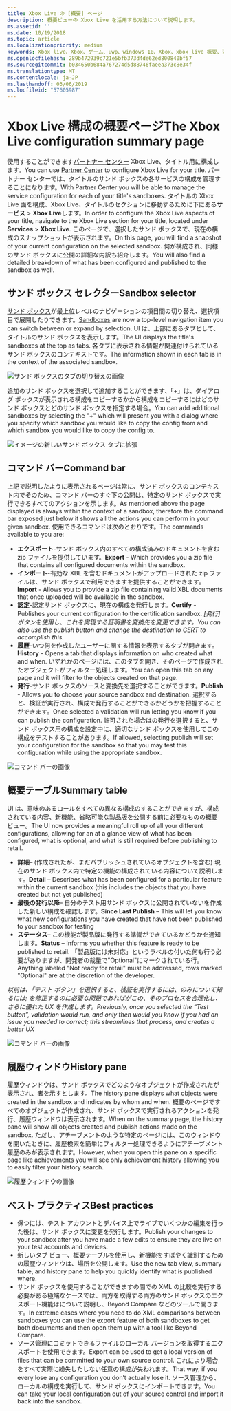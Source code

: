 ```yaml
---
title: Xbox Live の [概要] ページ
description: 概要ビューの Xbox Live を活用する方法について説明します。
ms.assetid: ''
ms.date: 10/19/2018
ms.topic: article
ms.localizationpriority: medium
keywords: Xbox live、Xbox、ゲーム、uwp、windows 10、Xbox、xbox live 概要、要約すると、発行、xbox live の履歴、コマンド バー、[履歴] タブ、概要テーブル
ms.openlocfilehash: 289b472939c721e5bfb373d4de62ed800840bf57
ms.sourcegitcommit: b034650b684a767274d5d88746faeea373c8e34f
ms.translationtype: MT
ms.contentlocale: ja-JP
ms.lasthandoff: 03/06/2019
ms.locfileid: "57605987"
---
```

# <a name="the-xbox-live-configuration-summary-page"></a><span data-ttu-id="4cd90-104">Xbox Live 構成の概要ページ</span><span class="sxs-lookup"><span data-stu-id="4cd90-104">The Xbox Live configuration summary page</span></span>

<span data-ttu-id="4cd90-105">使用することができます[パートナー センター](https://developer.microsoft.com/dashboard) Xbox Live、タイトル用に構成します。</span><span class="sxs-lookup"><span data-stu-id="4cd90-105">You can use [Partner Center](https://developer.microsoft.com/dashboard) to configure Xbox Live for your title.</span></span> <span data-ttu-id="4cd90-106">パートナー センターでは、タイトルのサンド ボックスの各サービスの構成を管理することになります。</span><span class="sxs-lookup"><span data-stu-id="4cd90-106">With Partner Center you will be able to manage the service configuration for each of your title's sandboxes.</span></span>
<span data-ttu-id="4cd90-107">タイトルの Xbox Live 面を構成、Xbox Live、タイトルのセクションに移動するために下にある**サービス** > **Xbox Live**します。</span><span class="sxs-lookup"><span data-stu-id="4cd90-107">In order to configure the Xbox Live aspects of your title, navigate to the Xbox Live section for your title, located under **Services** > **Xbox Live**.</span></span> <span data-ttu-id="4cd90-108">このページで、選択したサンド ボックスで、現在の構成のスナップショットが表示されます。</span><span class="sxs-lookup"><span data-stu-id="4cd90-108">On this page, you will find a snapshot of your current configuration on the selected sandbox.</span></span> <span data-ttu-id="4cd90-109">何が構成され、同様のサンド ボックスに公開の詳細な内訳も紹介します。</span><span class="sxs-lookup"><span data-stu-id="4cd90-109">You will also find a detailed breakdown of what has been configured and published to the sandbox as well.</span></span>

## <a name="sandbox-selector"></a><span data-ttu-id="4cd90-110">サンド ボックス セレクター</span><span class="sxs-lookup"><span data-stu-id="4cd90-110">Sandbox selector</span></span>

 <span data-ttu-id="4cd90-111">[サンド ボックス](../../xbox-live-sandboxes.md)が最上位レベルのナビゲーションの項目間の切り替え、選択項目で展開したりできます。</span><span class="sxs-lookup"><span data-stu-id="4cd90-111">[Sandboxes](../../xbox-live-sandboxes.md) are now a top-level navigation item you can switch between or expand by selection.</span></span> <span data-ttu-id="4cd90-112">UI は、上部にあるタブとして、タイトルのサンド ボックスを表示します。</span><span class="sxs-lookup"><span data-stu-id="4cd90-112">The UI displays the title's sandboxes at the top as tabs.</span></span> <span data-ttu-id="4cd90-113">各タブに表示される情報が関連付けられているサンド ボックスのコンテキストです。</span><span class="sxs-lookup"><span data-stu-id="4cd90-113">The information shown in each tab is in the context of the associated sandbox.</span></span>  

![サンド ボックスのタブの切り替えの画像](../../images/summary/sandbox-tabs1.gif)

 <span data-ttu-id="4cd90-115">追加のサンド ボックスを選択して追加することができます、「+」は、ダイアログ ボックスが表示される構成をコピーするかから構成をコピーするにはどのサンド ボックスとどのサンド ボックスを指定する場合。</span><span class="sxs-lookup"><span data-stu-id="4cd90-115">You can add additional sandboxes by selecting the "+" which will present you with a dialog where you specify which sandbox you would like to copy the config from and which sandbox you would like to copy the config to.</span></span>  

 ![イメージの新しいサンド ボックス タブに拡張](../../images/summary/sandbox-tabs2.gif)

## <a name="command-bar"></a><span data-ttu-id="4cd90-117">コマンド バー</span><span class="sxs-lookup"><span data-stu-id="4cd90-117">Command bar</span></span>

<span data-ttu-id="4cd90-118">上記で説明したように表示されるページは常に、サンド ボックスのコンテキスト内でそのため、コマンド バーのすぐ下の公開は、特定のサンド ボックスで実行できるすべてのアクションを示します。</span><span class="sxs-lookup"><span data-stu-id="4cd90-118">As mentioned above the page displayed is always within the context of a sandbox, therefore the command bar exposed just below it shows all the actions you can perform in your given sandbox.</span></span> <span data-ttu-id="4cd90-119">使用できるコマンドは次のとおりです。</span><span class="sxs-lookup"><span data-stu-id="4cd90-119">The commands available to you are:</span></span>  

* <span data-ttu-id="4cd90-120">**エクスポート**-サンド ボックス内のすべての構成済みのドキュメントを含む zip ファイルを提供しています。</span><span class="sxs-lookup"><span data-stu-id="4cd90-120">**Export** - Which provides you a zip file that contains all configured documents within the sandbox.</span></span>
* <span data-ttu-id="4cd90-121">**インポート**-有効な XBL を含むドキュメントがアップロードされた zip ファイルは、サンド ボックスで利用できますを提供することができます。</span><span class="sxs-lookup"><span data-stu-id="4cd90-121">**Import** - Allows you to provide a zip file containing valid XBL documents that once uploaded will be available in the sandbox.</span></span>
* <span data-ttu-id="4cd90-122">**認定**-認定サンド ボックスに、現在の構成を発行します。</span><span class="sxs-lookup"><span data-stu-id="4cd90-122">**Certify** - Publishes your current configuration to the certification sandbox.</span></span>  <span data-ttu-id="4cd90-123">*[発行] ボタンを使用し、これを実現する証明書を変換先を変更できます。*</span><span class="sxs-lookup"><span data-stu-id="4cd90-123">*You can also use the publish button and change the destination to CERT to accomplish this.*</span></span>
* <span data-ttu-id="4cd90-124">**履歴**-いつ何を作成したユーザーに関する情報を表示するタブが開きます。</span><span class="sxs-lookup"><span data-stu-id="4cd90-124">**History** - Opens a tab that displays information on who created what and when.</span></span> <span data-ttu-id="4cd90-125">いずれかのページには、このタブを開き、そのページで作成されたオブジェクトがフィルター処理します。</span><span class="sxs-lookup"><span data-stu-id="4cd90-125">You can open this tab on any page and it will filter to the objects created on that page.</span></span>
* <span data-ttu-id="4cd90-126">**発行**-サンド ボックスのソースと変換先を選択することができます。</span><span class="sxs-lookup"><span data-stu-id="4cd90-126">**Publish** - Allows you to choose your source sandbox and destination.</span></span> <span data-ttu-id="4cd90-127">選択すると、検証が実行され、構成で発行することができるかどうかを把握することができます。</span><span class="sxs-lookup"><span data-stu-id="4cd90-127">Once selected a validation will run letting you know if you can publish the configuration.</span></span> <span data-ttu-id="4cd90-128">許可された場合はの発行を選択すると、サンド ボックス用の構成を設定中に、適切なサンド ボックスを使用してこの構成をテストすることがあります。</span><span class="sxs-lookup"><span data-stu-id="4cd90-128">If allowed, selecting publish will set your configuration for the sandbox so that you may test this configuration while using the appropriate sandbox.</span></span>  
  
  
![コマンド バーの画像](../../images/summary/command-bar.png)  

## <a name="summary-table"></a><span data-ttu-id="4cd90-130">概要テーブル</span><span class="sxs-lookup"><span data-stu-id="4cd90-130">Summary table</span></span>

<span data-ttu-id="4cd90-131">UI は、意味のあるロールをすべての異なる構成のすることができますが、構成されている内容、新機能、省略可能な製品版を公開する前に必要なものの概要 ビュー。</span><span class="sxs-lookup"><span data-stu-id="4cd90-131">The UI now provides a meaningful roll up of all your different configurations, allowing for an at a glance view of what has been configured, what is optional, and what is still required before publishing to retail.</span></span>  

* <span data-ttu-id="4cd90-132">**詳細**– (作成されたが、まだパブリッシュされているオブジェクトを含む) 現在のサンド ボックス内で特定の機能の構成されている内容について説明します。</span><span class="sxs-lookup"><span data-stu-id="4cd90-132">**Detail** – Describes what has been configured for a particular feature within the current sandbox (this includes the objects that you have created but not yet published)</span></span>
* <span data-ttu-id="4cd90-133">**最後の発行以降**– 自分のテスト用サンド ボックスに公開されていないを作成した新しい構成を確認します。</span><span class="sxs-lookup"><span data-stu-id="4cd90-133">**Since Last Publish** – This will let you know what new configurations you have created that have not been published to your sandbox for testing</span></span>
* <span data-ttu-id="4cd90-134">**ステータス**– この機能が製品版に発行する準備ができているかどうかを通知します。</span><span class="sxs-lookup"><span data-stu-id="4cd90-134">**Status** – Informs you whether this feature is ready to be published to retail.</span></span> <span data-ttu-id="4cd90-135">「製品版には未対応」というラベルの付いた何も行う必要がありますが、開発者の裁量で"Optional"にマークされている行。</span><span class="sxs-lookup"><span data-stu-id="4cd90-135">Anything labeled "Not ready for retail" must be addressed, rows marked "Optional" are at the discretion of the developer.</span></span>

<span data-ttu-id="4cd90-136">*以前は、「テスト ボタン」を選択すると、検証を実行するには、のみについて知るには; を修正するのに必要な問題であればがこの、そのプロセスを合理化し、さらに優れた UX を作成します。*</span><span class="sxs-lookup"><span data-stu-id="4cd90-136">*Previously, once you selected the “Test button”, validation would run, and only then would you know if you had an issue you needed to correct; this streamlines that process, and creates a better UX*</span></span>  
  
![コマンド バーの画像](../../images/summary/summary-table.png)  

## <a name="history-pane"></a><span data-ttu-id="4cd90-138">履歴ウィンドウ</span><span class="sxs-lookup"><span data-stu-id="4cd90-138">History pane</span></span>

<span data-ttu-id="4cd90-139">履歴ウィンドウは、サンド ボックスでどのようなオブジェクトが作成されたが表示され、者を示すとします。</span><span class="sxs-lookup"><span data-stu-id="4cd90-139">The history pane displays what objects were created in the sandbox and indicates by whom and when.</span></span> <span data-ttu-id="4cd90-140">概要のページですべてのオブジェクトが作成され、サンド ボックスで実行されるアクションを発行、履歴ウィンドウは表示されます。</span><span class="sxs-lookup"><span data-stu-id="4cd90-140">When on the summary page, the history pane will show all objects created and publish actions made on the sandbox.</span></span> <span data-ttu-id="4cd90-141">ただし、アチーブメントのような特定のページには、このウィンドウを開いたときに、履歴検索を簡単にフィルター処理できるようにアチーブメント履歴のみが表示されます。</span><span class="sxs-lookup"><span data-stu-id="4cd90-141">However, when you open this pane on a specific page like achievements you will see only achievement history allowing you to easily filter your history search.</span></span>  

![履歴ウィンドウの画像](../../images/summary/history.png)  

## <a name="best-practices"></a><span data-ttu-id="4cd90-143">ベスト プラクティス</span><span class="sxs-lookup"><span data-stu-id="4cd90-143">Best practices</span></span>

* <span data-ttu-id="4cd90-144">保つには、テスト アカウントとデバイス上でライブでいくつかの編集を行った後は、サンド ボックスに変更を発行します。</span><span class="sxs-lookup"><span data-stu-id="4cd90-144">Publish your changes to your sandbox after you have made a few edits to ensure they are live on your test accounts and devices.</span></span>
* <span data-ttu-id="4cd90-145">新しいタブ ビュー、概要テーブルを使用し、新機能をすばやく識別するための履歴ウィンドウは、場所を公開します。</span><span class="sxs-lookup"><span data-stu-id="4cd90-145">Use the new tab view, summary table, and history pane to help you quickly identify what is published where.</span></span>
* <span data-ttu-id="4cd90-146">サンド ボックスを使用することができますの間での XML の比較を実行する必要がある極端なケースでは、両方を取得する両方のサンド ボックスのエクスポート機能はについて説明し、Beyond Compare などのツールで開きます。</span><span class="sxs-lookup"><span data-stu-id="4cd90-146">In extreme cases where you need to do XML comparisons between sandboxes you can use the export feature of both sandboxes to get both documents and then open them up with a tool like Beyond Compare.</span></span>
* <span data-ttu-id="4cd90-147">ソース管理にコミットできるファイルのローカル バージョンを取得するエクスポートを使用できます。</span><span class="sxs-lookup"><span data-stu-id="4cd90-147">Export can be used to get a local version of files that can be committed to your own source control.</span></span> <span data-ttu-id="4cd90-148">これにより場合をすべて実際に紛失したしない任意の構成が失われます。</span><span class="sxs-lookup"><span data-stu-id="4cd90-148">That way, if you every lose any configuration you don’t actually lose it.</span></span> <span data-ttu-id="4cd90-149">ソース管理から、ローカルの構成を実行して、サンド ボックスにインポートできます。</span><span class="sxs-lookup"><span data-stu-id="4cd90-149">You can take your local configuration out of your source control and import it back into the sandbox.</span></span>